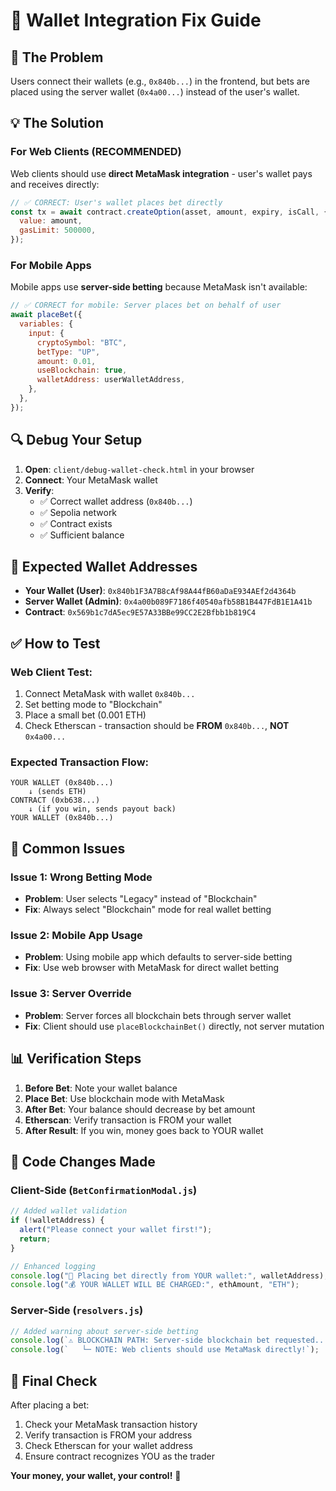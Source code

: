 # 🔧 Wallet Integration Fix Guide

## 🐛 **The Problem**

Users connect their wallets (e.g., `0x840b...`) in the frontend, but bets are placed using the server wallet (`0x4a00...`) instead of the user's wallet.

## 💡 **The Solution**

### **For Web Clients (RECOMMENDED)**

Web clients should use **direct MetaMask integration** - user's wallet pays and receives directly:

```javascript
// ✅ CORRECT: User's wallet places bet directly
const tx = await contract.createOption(asset, amount, expiry, isCall, {
  value: amount,
  gasLimit: 500000,
});
```

### **For Mobile Apps**

Mobile apps use **server-side betting** because MetaMask isn't available:

```javascript
// ✅ CORRECT for mobile: Server places bet on behalf of user
await placeBet({
  variables: {
    input: {
      cryptoSymbol: "BTC",
      betType: "UP",
      amount: 0.01,
      useBlockchain: true,
      walletAddress: userWalletAddress,
    },
  },
});
```

## 🔍 **Debug Your Setup**

1. **Open**: `client/debug-wallet-check.html` in your browser
2. **Connect**: Your MetaMask wallet
3. **Verify**:
   - ✅ Correct wallet address (`0x840b...`)
   - ✅ Sepolia network
   - ✅ Contract exists
   - ✅ Sufficient balance

## 🎯 **Expected Wallet Addresses**

- **Your Wallet (User)**: `0x840b1F3A7B8cAf98A44fB60aDaE934AEf2d4364b`
- **Server Wallet (Admin)**: `0x4a00b089F7186f40540afb58B1B447FdB1E1A41b`
- **Contract**: `0x569b1c7dA5ec9E57A33BBe99CC2E2Bfbb1b819C4`

## ✅ **How to Test**

### **Web Client Test:**

1. Connect MetaMask with wallet `0x840b...`
2. Set betting mode to "Blockchain"
3. Place a small bet (0.001 ETH)
4. Check Etherscan - transaction should be **FROM** `0x840b...`, **NOT** `0x4a00...`

### **Expected Transaction Flow:**

```
YOUR WALLET (0x840b...)
    ↓ (sends ETH)
CONTRACT (0xb638...)
    ↓ (if you win, sends payout back)
YOUR WALLET (0x840b...)
```

## 🚨 **Common Issues**

### **Issue 1: Wrong Betting Mode**

- **Problem**: User selects "Legacy" instead of "Blockchain"
- **Fix**: Always select "Blockchain" mode for real wallet betting

### **Issue 2: Mobile App Usage**

- **Problem**: Using mobile app which defaults to server-side betting
- **Fix**: Use web browser with MetaMask for direct wallet betting

### **Issue 3: Server Override**

- **Problem**: Server forces all blockchain bets through server wallet
- **Fix**: Client should use `placeBlockchainBet()` directly, not server mutation

## 📊 **Verification Steps**

1. **Before Bet**: Note your wallet balance
2. **Place Bet**: Use blockchain mode with MetaMask
3. **After Bet**: Your balance should decrease by bet amount
4. **Etherscan**: Verify transaction is FROM your wallet
5. **After Result**: If you win, money goes back to YOUR wallet

## 🔧 **Code Changes Made**

### **Client-Side (`BetConfirmationModal.js`)**

```javascript
// Added wallet validation
if (!walletAddress) {
  alert("Please connect your wallet first!");
  return;
}

// Enhanced logging
console.log("🔗 Placing bet directly from YOUR wallet:", walletAddress);
console.log("💰 YOUR WALLET WILL BE CHARGED:", ethAmount, "ETH");
```

### **Server-Side (`resolvers.js`)**

```javascript
// Added warning about server-side betting
console.log(`⚠️ BLOCKCHAIN PATH: Server-side blockchain bet requested...`);
console.log(`   └─ NOTE: Web clients should use MetaMask directly!`);
```

## 🎯 **Final Check**

After placing a bet:

1. Check your MetaMask transaction history
2. Verify transaction is FROM your address
3. Check Etherscan for your wallet address
4. Ensure contract recognizes YOU as the trader

**Your money, your wallet, your control!** 💪
